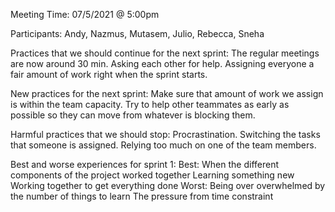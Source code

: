 Meeting Time:  07/5/2021 @ 5:00pm

Participants: Andy, Nazmus, Mutasem, Julio, Rebecca, Sneha


Practices that we should continue for the next sprint:
The regular meetings are now around 30 min.
Asking each other for help.
Assigning everyone a fair amount of work right when the sprint starts.


New practices for the next sprint:
Make sure that amount of work we assign is within the team capacity.
Try to help other teammates as early as possible so they can move from whatever is blocking them.


Harmful practices that we should stop:
Procrastination.
Switching the tasks that someone is assigned.
Relying too much on one of the team members.

Best and worse experiences for sprint 1:
	Best:
		When the different components of the project worked together
		Learning something new
		Working together to get everything done
	Worst:
		Being over overwhelmed by the number of things to learn
		The pressure from time constraint
